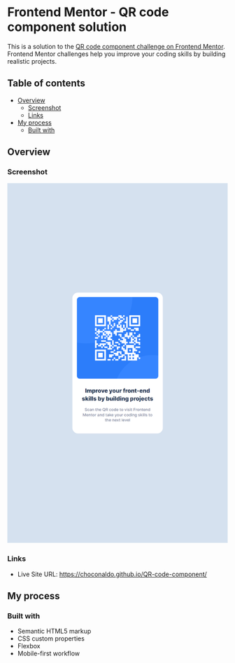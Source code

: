 # Frontend Mentor - QR code component solution

This is a solution to the [QR code component challenge on Frontend Mentor](https://www.frontendmentor.io/challenges/qr-code-component-iux_sIO_H). Frontend Mentor challenges help you improve your coding skills by building realistic projects.

## Table of contents

-   [Overview](#overview)
    -   [Screenshot](#screenshot)
    -   [Links](#links)
-   [My process](#my-process)
    -   [Built with](#built-with)

## Overview

### Screenshot

![](./screenshot.png)

### Links

-   Live Site URL: https://choconaldo.github.io/QR-code-component/

## My process

### Built with

-   Semantic HTML5 markup
-   CSS custom properties
-   Flexbox
-   Mobile-first workflow
